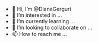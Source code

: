 - 👋 Hi, I’m @DianaGerguri
- 👀 I’m interested in ...
- 🌱 I’m currently learning ...
- 💞️ I’m looking to collaborate on ...
- 📫 How to reach me ...

<!---
DianaGerguri/DianaGerguri is a ✨ special ✨ repository because its `README.md` (this file) appears on your GitHub profile.
You can click the Preview link to take a look at your changes.
--->
